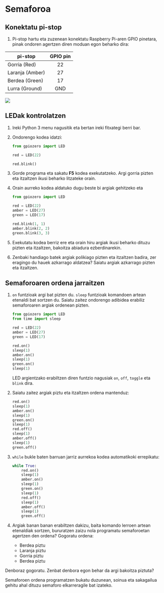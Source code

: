 # Semaforoa

## Konektatu pi-stop

1. Pi-stop hartu eta zuzenean konektatu Raspberry Pi-aren GPIO pinetara, pinak ondoren agertzen diren moduan egon beharko dira:

| pi-stop   | GPIO pin |
| --------- | :------: |
| Gorria (Red)       | 22       |
| Laranja (Amber)     | 27       |
| Berdea (Green)     | 17       |
| Lurra (Ground)    | GND      |

![](images/pi-stop.png)

## LEDak kontrolatzen

1. Ireki Python 3 menu nagusitik eta bertan ireki fitxategi berri bar.

1. Ondorengo kodea idatzi:

    ```python
    from gpiozero import LED

    red = LED(22)

    red.blink()
    ```

1. Gorde programa eta sakatu **F5** kodea exekutatzeko. Argi gorria pizten eta itzaltzen ikusi beharko litzateke orain. 

1. Orain aurreko kodea aldatuko dugu beste bi argiak gehitzeko eta 


    ```python
    from gpiozero import LED

    red = LED(22)
    amber = LED(27)
    green = LED(17)

    red.blink(1, 1)
    amber.blink(2, 2)
    green.blink(3, 3)
    ```

1. Exekutatu kodea berriz ere eta orain hiru argiak ikusi beharko dituzu pizten eta itzaltzen, bakoitza abiadura ezberdinarekin.

1. Zenbaki handiago batek argiak polikiago pizten eta itzaltzen badira, zer eragingo du hauek azkarrago aldatzea? Saiatu argiak azkarrago pizten eta itzaltzen.

## Semaforoaren ordena jarraitzen

1. `on` funtzioak argi bat pizten du. `sleep` funtzioak komandoen artean etenaldi bat sortzen du. Saiatu zaitez ondorengo adibidea erabiliz semaforoaren argiak ordenean pizten.

    ```python
    from gpiozero import LED
    from time import sleep

    red = LED(22)
    amber = LED(27)
    green = LED(17)

    red.on()
    sleep(1)
    amber.on()
    sleep(1)
    green.on()
    sleep(1)
    ```

    LED argientzako erabiltzen diren funtzio nagusiak `on`, `off`, `toggle` eta `blink` dira.

1. Saiatu zaitez argiak piztu eta itzaltzen ordena mantenduz:

    ```python
    red.on()
    sleep(1)
    amber.on()
    sleep(1)
    green.on()
    sleep(1)
    red.off()
    sleep(1)
    amber.off()
    sleep(1)
    green.off()
    ```

1. `while` bukle baten barruan jarriz aurrekoa kodea automatikoki errepikatu:

    ```python
    while True:
        red.on()
        sleep(1)
        amber.on()
        sleep(1)
        green.on()
        sleep(1)
        red.off()
        sleep(1)
        amber.off()
        sleep(1)
        green.off()
    ```

1. Argiak banan banan erabiltzen dakizu, baita komando lerroen artean etenaldiak sortzen, bururatzen zaizu nola programatu semaforoetan agertzen den ordena? Gogoratu ordena:

    - Berdea piztu
    - Laranja piztu
    - Gorria piztu
    - Berdea piztu

Denboraz gogoratu. Zenbat denbora egon behar da argi bakoitza piztuta?

Semaforoen ordena programatzen bukatu duzunean, soinua eta sakagailua gehitu ahal dituzu semaforo elkarreragile bat izateko.
